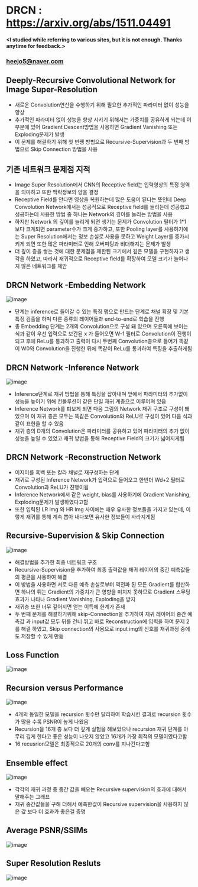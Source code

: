 # DRCN : https://arxiv.org/abs/1511.04491

#### <I studied while referring to various sites, but it is not enough. Thanks anytime for feedback.>
### <heejo5@naver.com>

Deeply-Recursive Convolutional Network for Image Super-Resolution
-----------------------------------------------------------------
* 새로운 Convolution연산을 수행하기 위해 필요한 추가적인 파라미터 없이 성능을 향상
* 추가적인 파라미터 없이 성능을 향상 시키기 위해서는 가중치를 공유하게 되는데 이 부분에 있어 Gradient Descent방법을 사용하면 Gradient Vanishing 또는 Exploding문제가 발생
* 이 문제를 해결하기 위해 첫 번쨍 방법으로 Recursive-Supervision과 두 번째 방법으로 Skip Connection 방법을 사용

기존 네트워크 문제점 지적
-----------------------
* Image Super Resolution에서 CNN의 Receptive field는 입력영상의 특정 영역을 의마하고 또한 맥락정보의 양을 결정
* Receptive Field를 안다면 영상을 복원하는데 많은 도움이 된다는 뜻인데 Deep Convolution Network에서는 성공적으로 Receptive field를 늘리는데 성공했고 성공하는데 사용한 방법 중 하나는 Network의 깊이를 늘리는 방법을 사용
* 하지만 Network 의 깊이를 늘리게 되면 생기는 문제가 Convolution 필터가 1*1 보다 크게되면 parameter수가 크게 증가하고, 또한 Pooling layer를 사용하기에는 Super Resolution에서는 정보 손실로 사용을 못하고 Weight Layer를 증가시키게 되면 또한 많은 파라미터로 인해 오버피팅과 비대해지는 문제가 발생
* 더 깊이 층을 쌓는 것에 대한 문제점을 제한된 크기에서 깊은 모델을 구현하자고 생각을 하였고, 따라서 재귀적으로 Receptive field를 확장하여 모델 크기가 늘어나지 않은 네트워크를 제안

DRCN Network -Embedding Network
-------------------------------
![image](https://user-images.githubusercontent.com/61686244/94774317-974b4f80-03f8-11eb-9cab-696c5b469a3b.png)
* 단계는 inference로 들어갈 수 있는 특징 맵으로 만드는 단계로 채널 확장 및 기본 특징 검출을 하며 다른 종류의 레이어들과 end-to-end로 학습을 진행
* 총 Embedding 단계는 2개의 Convolution으로 구성 돼 있으며 오른쪽에 보이는 식과 같이 우선 입력으로 보간된  x 가 들어오면 W-1  필터로 Convolution이 진행이 되고 후에 ReLu를 통과하고 출력이 다시 두번째 Convolution층으로 들어가 똑같이 W0와 Convolution을 진행한 뒤에 똑같이 ReLu를 통과하여 특징을 추출하게됨

DRCN Network -Inference Network
-------------------------------
![image](https://user-images.githubusercontent.com/61686244/94774456-ec876100-03f8-11eb-92c6-e723ecfd4f67.png)
* Inference단계로 재귀 방법을 통해 특징을 잡아내며 앞에서 파라미터의 추가없이 성능을 높이기 위해 컨볼루션이 같은 단일 재귀 계층으로 이루어져 있음
* Inference Network를 펴보게 되면 다음 그림의 Network 재귀 구조로 구성이 돼 있으며 이 재귀 층은 모두는 똑같은 Convolution와 ReLU로 구성이  있어 다음 식과 같이 표현을 할 수 있음
* 재귀 층의 D개의 Convolution은 파라미터를 공유하고 있어 파라미터의 추가 없이 성능을 높일 수 있었고 재귀 방법을 통해 Receptive Field의 크기가 넓어지게됨

DRCN Network -Reconstruction Network
------------------------------------
* 이지미를 흑백 또는 칼라 채널로 재구성하는 단계
* 재귀로 구성된 Inference Network가 입력으로 들어오고 한번더 Wd+2 필터로 Convolution과 ReLU가 진행이됨
* Inference Network에서 같은 weight, bias를 사용하기에 Gradient Vanishing, Exploding문제가 발생하였다고함
* 또한 입력된 LR img 와 HR Img 사이에는 매우 유사한 정보들을 가지고 있는데, 이렇게 재귀를 통해 계속 뽑아 내다보면 유사한 정보들이 사라지게됨

Recursive-Supervision & Skip Connection
---------------------------------------
![image](https://user-images.githubusercontent.com/61686244/94774908-bd252400-03f9-11eb-9503-256a343ab765.png)
* 해결방법을 추가한 최종 네트워크 구조 
* Recursive-Supervision을 추가하여 최종 출력값을 재귀 레이어의 중간 예측값들의 평균을 사용하여 해결
* 이 방법을 사용하면 서로 다른 예측 손실로부터 역전파 된 모든 Gradient를 합산하면 하나의 튀는 Gradient의 가중치가 큰 영향을 미치지 못하므로 Gradient 스무딩 효과가 나타나 Gradient Vanishing, Exploding을 방지
* 재귀층 또한 너무 깊어지면 얻는 이득에 한계가 존재
* 두 번째 문제를 해결하기위해 skip-Connection을 추가하여 재귀 레이어의 중간 예측값 과 input값 모두 뒤를 건너 뛰고 바로 Reconstruction에 입력을 하여 문제 2를 해결 하였고, Skip connection의 사용으로 input img의 신호를 재귀과정 중에도 저장할 수 있게 만듦


Loss Function
-------------
![image](https://user-images.githubusercontent.com/61686244/94775269-7683f980-03fa-11eb-9210-2edeaf12e017.png)

Recursion versus Performance
----------------------------
![image](https://user-images.githubusercontent.com/61686244/94775347-9d423000-03fa-11eb-91b0-8160783bb074.png)
* 4개의 동일한 모델을 recursion 횟수만 달리하여 학습시킨 결과로 recursion 횟수가 많을 수록 PSNR이 높게 나왔음
* Recursion을 16개 층 보다 더 깊게 실험을 해보았으나 recursion 재귀 단계를 아무리 깊게 한다고 좋은 성능이 나오지 않았고 16개가 가장 최적의 모델이였다고함
* 16 recusrion모델은 최종적으로 20개의 conv를 지나간다고함

Ensemble effect
---------------
![image](https://user-images.githubusercontent.com/61686244/94775439-c1057600-03fa-11eb-90b2-57f0a109391b.png)
* 각각의 재귀 과정 중 중간 값을 빼오는 Recursive supervision의 효과에 대해서 말해주는 그래프 
* 재귀 중간값들을 구해 더해서 예측한값이 Recursive supervision을 사용하지 않은 값 보다 더 효과가 좋은걸 증명

Average PSNR/SSIMs
------------------
![image](https://user-images.githubusercontent.com/61686244/94775555-02962100-03fb-11eb-9215-ba5837aab1aa.png)

Super Resolution Resluts
------------------------
![image](https://user-images.githubusercontent.com/61686244/94775598-1b063b80-03fb-11eb-8d42-00530eb620bb.png)


